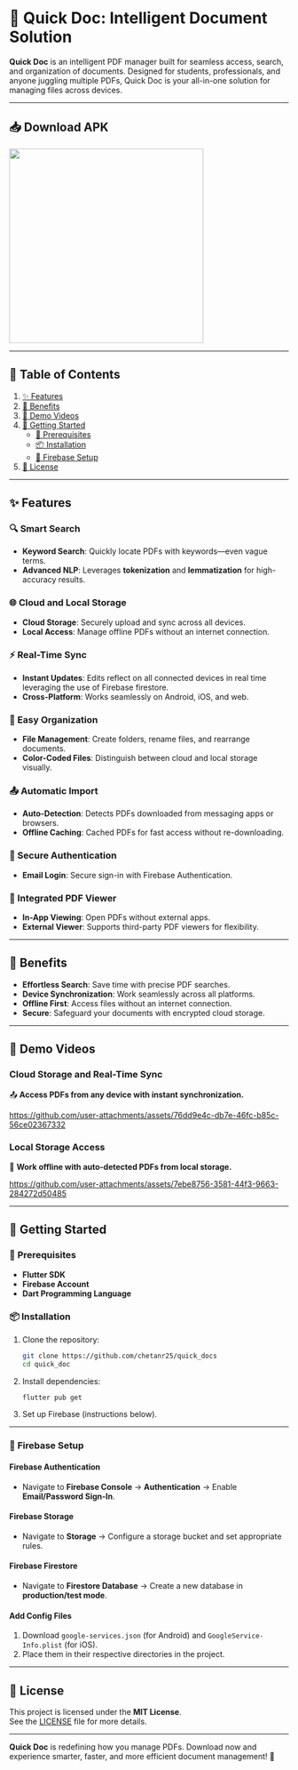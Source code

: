 # 📂 **Quick Doc: Intelligent Document Solution**  

**Quick Doc** is an intelligent PDF manager built for seamless access, search, and organization of documents. Designed for students, professionals, and anyone juggling multiple PDFs, Quick Doc is your all-in-one solution for managing files across devices.  

---

## 📥 **Download APK**

[<img 
src="https://github.com/user-attachments/assets/912d765e-8524-4810-b4d2-3e8b314d1baf"  width="350" />](https://drive.usercontent.google.com/download?id=1-gzwuwJ09xD84Gc5SOsrQK5uaT5eNtc6&export=download&authuser=0)

---

## 📜 **Table of Contents**

1. [✨ Features](#-features)  
2. [🎯 Benefits](#-benefits)  
3. [🎥 Demo Videos](#-demo-videos)  
4. [🚀 Getting Started](#-getting-started)  
   - [🔑 Prerequisites](#-prerequisites)  
   - [📦 Installation](#-installation)  
   - [🔧 Firebase Setup](#-firebase-setup)  
5. [📄 License](#-license)  

---

## ✨ **Features**  

### **🔍 Smart Search**  
- **Keyword Search**: Quickly locate PDFs with keywords—even vague terms.  
- **Advanced NLP**: Leverages **tokenization** and **lemmatization** for high-accuracy results.  

### **🌐 Cloud and Local Storage**  
- **Cloud Storage**: Securely upload and sync across all devices.  
- **Local Access**: Manage offline PDFs without an internet connection.  

### **⚡ Real-Time Sync**  
- **Instant Updates**: Edits reflect on all connected devices in real time leveraging the use of Firebase firestore.  
- **Cross-Platform**: Works seamlessly on Android, iOS, and web.  

### **📂 Easy Organization**  
- **File Management**: Create folders, rename files, and rearrange documents.  
- **Color-Coded Files**: Distinguish between cloud and local storage visually.  

### **📤 Automatic Import**  
- **Auto-Detection**: Detects PDFs downloaded from messaging apps or browsers.  
- **Offline Caching**: Cached PDFs for fast access without re-downloading.  

### **🔐 Secure Authentication**  
- **Email Login**: Secure sign-in with Firebase Authentication.  

### **📄 Integrated PDF Viewer**  
- **In-App Viewing**: Open PDFs without external apps.  
- **External Viewer**: Supports third-party PDF viewers for flexibility.  

---

## 🎯 **Benefits**  

- **Effortless Search**: Save time with precise PDF searches.  
- **Device Synchronization**: Work seamlessly across all platforms.  
- **Offline First**: Access files without an internet connection.  
- **Secure**: Safeguard your documents with encrypted cloud storage.  

---









## 🎥 **Demo Videos**  

### **Cloud Storage and Real-Time Sync**  
📤 **Access PDFs from any device with instant synchronization.**  

https://github.com/user-attachments/assets/76dd9e4c-db7e-46fc-b85c-56ce02367332

### **Local Storage Access**  
📂 **Work offline with auto-detected PDFs from local storage.**  

<p align="center" width="220">
  
https://github.com/user-attachments/assets/7ebe8756-3581-44f3-9663-284272d50485 

</p>

---

## 🚀 **Getting Started**  

### 🔑 **Prerequisites**  
- **Flutter SDK**  
- **Firebase Account**  
- **Dart Programming Language**  

### 📦 **Installation**  
1. Clone the repository:  
   ```bash
   git clone https://github.com/chetanr25/quick_docs
   cd quick_doc
   ```  
2. Install dependencies:  
   ```bash
   flutter pub get
   ```  
3. Set up Firebase (instructions below).  

---

### 🔧 **Firebase Setup**  

#### **Firebase Authentication**  
- Navigate to **Firebase Console** → **Authentication** → Enable **Email/Password Sign-In**.  

#### **Firebase Storage**  
- Navigate to **Storage** → Configure a storage bucket and set appropriate rules.  

#### **Firebase Firestore**  
- Navigate to **Firestore Database** → Create a new database in **production/test mode**.  

#### **Add Config Files**  
1. Download `google-services.json` (for Android) and `GoogleService-Info.plist` (for iOS).  
2. Place them in their respective directories in the project.  

---

## 📄 **License**  

This project is licensed under the **MIT License**.  
See the [LICENSE](LICENSE) file for more details.  

---

**Quick Doc** is redefining how you manage PDFs. Download now and experience smarter, faster, and more efficient document management! 🚀  
